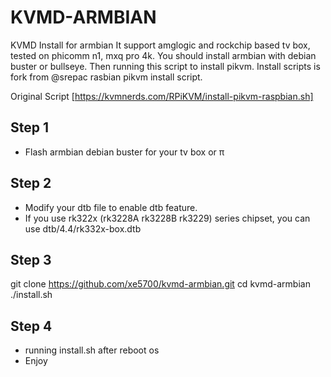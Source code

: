 # KVMD-ARMBIAN
KVMD Install for armbian 
It support amglogic and rockchip based tv box, tested on phicomm n1, mxq pro 4k.
You should install armbian with debian buster or bullseye.
Then running this script to install pikvm.
Install scripts is fork from @srepac rasbian pikvm install script.

Original Script [https://kvmnerds.com/RPiKVM/install-pikvm-raspbian.sh]
## Step 1
- Flash armbian debian buster for your tv box or π
## Step 2
- Modify your dtb file to enable dtb feature.
- If you use rk322x (rk3228A rk3228B rk3229) series chipset, you can use dtb/4.4/rk332x-box.dtb 
## Step 3
git clone https://github.com/xe5700/kvmd-armbian.git
cd kvmd-armbian
./install.sh
## Step 4
- running install.sh after reboot os
- Enjoy